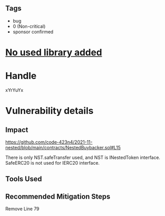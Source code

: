## Tags

- bug
- 0 (Non-critical)
- sponsor confirmed

# [No used library added](https://github.com/code-423n4/2021-11-nested-findings/issues/114) 

# Handle

xYrYuYx


# Vulnerability details

## Impact
https://github.com/code-423n4/2021-11-nested/blob/main/contracts/NestedBuybacker.sol#L15

There is only NST.safeTransfer used, and NST is INestedToken interface.
SafeERC20 is not used for IERC20 interface.

## Tools Used

## Recommended Mitigation Steps
Remove Line 79

